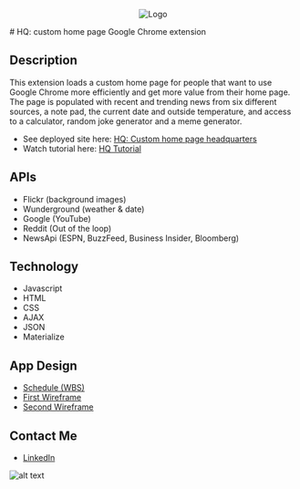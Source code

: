 <p align="center">
  <img src="http://www.hqraleigh.com/public/hq-raleigh-theme/images/hq-logo-black.png" alt="Logo"/>  
</p>
# HQ: custom home page Google Chrome extension

## Description
This extension loads a custom home page for people that want to use Google Chrome more efficiently and get more value from their home page.  
The page is populated with recent and trending news from six different sources, a note pad, the current date and outside temperature, and access to a calculator, random joke generator and a meme generator.

* See deployed site here: [HQ:  Custom home page headquarters](https://hq-new-tab-homepage.firebaseapp.com/)
* Watch tutorial here: [HQ Tutorial](https://youtu.be/Ee31xgw3joU)

## APIs
* Flickr  (background images)
* Wunderground  (weather & date)
* Google  (YouTube)
* Reddit  (Out of the loop)
* NewsApi  (ESPN, BuzzFeed, Business Insider, Bloomberg)

## Technology
* Javascript
* HTML
* CSS
* AJAX
* JSON
* Materialize

## App Design
* [Schedule (WBS)](css/wbs-schedule.png)
* [First Wireframe](css/wireframe-1.png)
* [Second Wireframe](css/wireframe-2.png)

## Contact Me
* [LinkedIn](https://www.linkedin.com/in/justin-hart-35269028/)

![alt text](https://lh3.googleusercontent.com/TVicHrYb31wzL_nscznt9bP8MHthi_xefSk8jgcjYTCWmgUREe5w7rRbXypoTFGVGYUM5NibaZo=s1280-h800-e365-rw "Screen shot")
